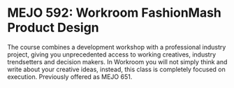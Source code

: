 # MEJO 592: Workroom FashionMash Product Design

The course combines a development workshop with a professional industry project, giving you unprecedented access to working creatives, industry trendsetters and decision makers. In Workroom you will not simply think and write about your creative ideas, instead, this class is completely focused on execution. Previously offered as MEJO 651.